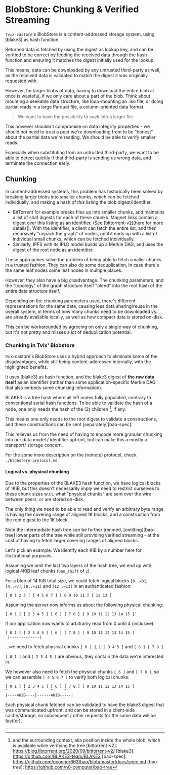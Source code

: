 # BlobStore: Chunking & Verified Streaming

`tvix-castore`'s BlobStore is a content-addressed storage system, using [blake3]
as hash function.

Returned data is fetched by using the digest as lookup key, and can be verified
to be correct by feeding the received data through the hash function and
ensuring it matches the digest initially used for the lookup.

This means, data can be downloaded by any untrusted third-party as well, as the
received data is validated to match the digest it was originally requested with.

However, for larger blobs of data, having to download the entire blob at once is
wasteful, if we only care about a part of the blob. Think about mounting a
seekable data structure, like loop-mounting an .iso file, or doing partial reads
in a large Parquet file, a column-oriented data format.

> We want to have the possibility to *seek* into a larger file.

This however shouldn't compromise on data integrity properties - we should not
need to trust a peer we're downloading from to be "honest" about the partial
data we're reading. We should be able to verify smaller reads.

Especially when substituting from an untrusted third-party, we want to be able
to detect quickly if that third-party is sending us wrong data, and terminate
the connection early.

## Chunking
In content-addressed systems, this problem has historically been solved by
breaking larger blobs into smaller chunks, which can be fetched individually,
and making a hash of *this listing* the blob digest/identifier.

 - BitTorrent for example breaks files up into smaller chunks, and maintains
   a list of sha1 digests for each of these chunks. Magnet links contain a
   digest over this listing as an identifier. (See [bittorrent-v2][here for
   more details]).
   With the identifier, a client can fetch the entire list, and then recursively
   "unpack the graph" of nodes, until it ends up with a list of individual small
   chunks, which can be fetched individually.
 - Similarly, IPFS with its IPLD model builds up a Merkle DAG, and uses the
   digest of the root node as an identitier.

These approaches solve the problem of being able to fetch smaller chunks in a
trusted fashion. They can also do some deduplication, in case there's the same
leaf nodes same leaf nodes in multiple places.

However, they also have a big disadvantage. The chunking parameters, and the
"topology" of the graph structure itself "bleed" into the root hash of the
entire data structure itself.

Depending on the chunking parameters used, there's different representations for
the same data, causing less data sharing/reuse in the overall system, in terms of how
many chunks need to be downloaded vs. are already available locally, as well as
how compact data is stored on-disk.

This can be workarounded by agreeing on only a single way of chunking, but it's
not pretty and misses a lot of deduplication potential.

### Chunking in Tvix' Blobstore
tvix-castore's BlobStore uses a hybrid approach to eliminate some of the
disadvantages, while still being content-addressed internally, with the
highlighted benefits.

It uses [blake3] as hash function, and the blake3 digest of **the raw data
itself** as an identifier (rather than some application-specific Merkle DAG that
also embeds some chunking information).

BLAKE3 is a tree hash where all left nodes fully populated, contrary to
conventional serial hash functions. To be able to validate the hash of a node,
one only needs the hash of the (2) children [^1], if any.

This means one only needs to the root digest to validate a constructions, and these
constructions can be sent [separately][bao-spec].

This relieves us from the need of having to encode more granular chunking into
our data model / identifier upfront, but can make this a mostly a transport/
storage concern.

For the some more description on the (remote) protocol, check
`./blobstore-protocol.md`.

#### Logical vs. physical chunking

Due to the properties of the BLAKE3 hash function, we have logical blocks of
1KiB, but this doesn't necessarily imply we need to restrict ourselves to these
chunk sizes w.r.t. what "physical chunks" are sent over the wire between peers,
or are stored on-disk.

The only thing we need to be able to read and verify an arbitrary byte range is
having the covering range of aligned 1K blocks, and a construction from the root
digest to the 1K block.

Note the intermediate hash tree can be further trimmed, [omitting][bao-tree]
lower parts of the tree while still providing verified streaming - at the cost
of having to fetch larger covering ranges of aligned blocks.

Let's pick an example. We identify each KiB by a number here for illustrational
purposes.

Assuming we omit the last two layers of the hash tree, we end up with logical
4KiB leaf chunks (`bao_shift` of `2`).

For a blob of 14 KiB total size, we could fetch logical blocks `[0..=3]`,
`[4..=7]`, `[8..=11]` and `[12..=13]` in an authenticated fashion:

`[ 0 1 2 3 ] [ 4 5 6 7 ] [ 8 9 10 11 ] [ 12 13 ]`

Assuming the server now informs us about the following physical chunking:

```
[ 0 1 ] [ 2 3 4 5 ] [ 6 ] [ 7 8 ] [ 9 10 11 12 13 14 15 ]`
```

If our application now wants to arbitrarily read from 0 until 4 (inclusive):

```
[ 0 1 ] [ 2 3 4 5 ] [ 6 ] [ 7 8 ] [ 9 10 11 12 13 14 15 ]
 |-------------|

```

…we need to fetch physical chunks `[ 0 1 ]`, `[ 2 3 4 5 ]` and `[ 6 ] [ 7 8 ]`.


`[ 0 1 ]` and `[ 2 3 4 5 ]` are obvious, they contain the data we're
interested in.

We however also need to fetch the physical chunks `[ 6 ]` and `[ 7 8 ]`, so we
can assemble `[ 4 5 6 7 ]` to verify both logical chunks:

```
[ 0 1 ] [ 2 3 4 5 ] [ 6 ] [ 7 8 ] [ 9 10 11 12 13 14 15 ]
^       ^           ^     ^
|----4KiB----|------4KiB-----|
```

Each physical chunk fetched can be validated to have the blake3 digest that was
communicated upfront, and can be stored in a client-side cache/storage, so
subsequent / other requests for the same data will be fast(er).

---

[^1]: and the surrounding context, aka position inside the whole blob, which is available while verifying the tree
[bittorrent-v2]: https://blog.libtorrent.org/2020/09/bittorrent-v2/
[blake3]: https://github.com/BLAKE3-team/BLAKE3
[bao-spec]: https://github.com/oconnor663/bao/blob/master/docs/spec.md
[bao-tree]: https://github.com/n0-computer/bao-tree
